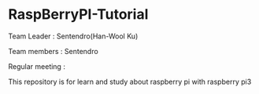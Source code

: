 # RaspBerryPI-Tutorial

Team Leader : Sentendro(Han-Wool Ku)

Team members : Sentendro

Regular meeting :

This repository is for learn and study about raspberry pi with raspberry pi3
